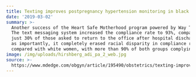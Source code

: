 ```yaml
---
title: Texting improves postpregnancy hypertension monitoring in black women
date: '2019-03-02'
summary: >-
  Another success of the Heart Safe Motherhood program powered by Way To Health.
  The text messaging system increased the compliance rate to 93%, compared with
  just 30% of those asked to return to the office after hospital discharge. Just
  as importantly, it completely erased racial disparity in compliance rates,
  compared with white women, with more than 90% of both groups complying.
image: /img/uploads/hirshberg_adi_pa_2_web.jpg
source: >-
  https://www.mdedge.com/obgyn/article/195490/obstetrics/texting-improves-postpregnancy-hypertension-monitoring-black-women
---
```


